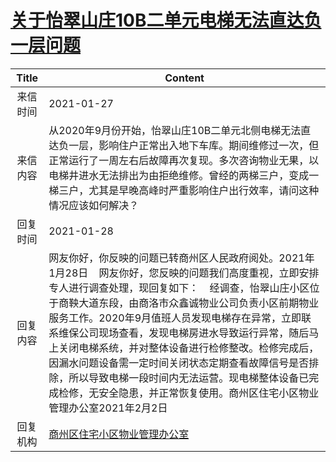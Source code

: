 # <a href="http://www.shangluo.gov.cn/zmhd/ldxxxx.jsp?urltype=leadermail.LeaderMailContentUrl&wbtreeid=1112&leadermailid=6862">关于怡翠山庄10B二单元电梯无法直达负一层问题</a>
|Title|Content|
|:---:|---|
|来信时间|2021-01-27|
|来信内容|从2020年9月份开始，怡翠山庄10B二单元北侧电梯无法直达负一层，影响住户正常出入地下车库。期间维修过一次，但正常运行了一周左右后故障再次复现。多次咨询物业无果，以电梯井进水无法排出为由拒绝维修。曾经的两梯三户，变成一梯三户，尤其是早晚高峰时严重影响住户出行效率，请问这种情况应该如何解决？|
|回复时间|2021-01-28|
|回复内容|网友你好，你反映的问题已转商州区人民政府阅处。2021年1月28日    网友你好，您反映的问题我们高度重视，立即安排专人进行调查处理，现回复如下：    经调查，怡翠山庄小区位于商鞅大道东段，由商洛市众鑫诚物业公司负责小区前期物业服务工作。2020年9月值班人员发现电梯存在异常，立即联系维保公司现场查看，发现电梯房进水导致运行异常，随后马上关闭电梯系统，并对整体设备进行检修整改。检修完成后，因漏水问题设备需一定时间关闭状态定期查看故障信号是否排除，所以导致电梯一段时间内无法运营。现电梯整体设备已完成检修，无安全隐患，并正常恢复使用。商州区住宅小区物业管理办公室2021年2月2日|
|回复机构|<a href="../../categories/agencies/商州区住宅小区物业管理办公室.md">商州区住宅小区物业管理办公室</a>|